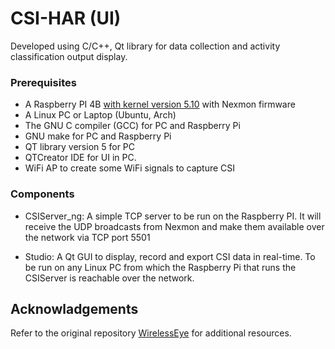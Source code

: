 # CSI-HAR (UI)

Developed using C/C++, Qt library for data collection and activity classification output display.

### Prerequisites

- A Raspberry PI 4B [with kernel version 5.10](https://downloads.raspberrypi.org/raspios_lite_armhf/images/raspios_lite_armhf-2022-01-28/) with Nexmon firmware
- A Linux PC or Laptop (Ubuntu, Arch)
- The GNU C compiler (GCC) for PC and Raspberry Pi
- GNU make for PC and Raspberry Pi
- QT library version 5 for PC
- QTCreator IDE for UI in PC.
- WiFi AP to create some WiFi signals to capture CSI

### Components

- CSIServer_ng:
    A simple TCP server to be run on the Raspberry PI. 
    It will receive the UDP broadcasts from Nexmon and make them available over the network via TCP port 5501

- Studio:
    A Qt GUI to display, record and export CSI data in real-time. To be run on any Linux PC from which the Raspberry Pi that runs the CSIServer is reachable over the network.

## Acknowladgements

Refer to the original repository [WirelessEye](https://github.com/pkindt/WirelessEye) for additional resources.